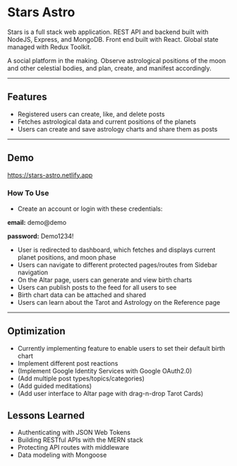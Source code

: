 # Stars Astro

Stars is a full stack web application. REST API and backend built with NodeJS, Express, and MongoDB. Front end built with React. Global state managed with Redux Toolkit.

A social platform in the making. Observe astrological positions of the moon and other celestial bodies, and plan, create, and manifest accordingly.

---

## Features

- Registered users can create, like, and delete posts
- Fetches astrological data and current positions of the planets
- Users can create and save astrology charts and share them as posts

---

## Demo

https://stars-astro.netlify.app

### How To Use

- Create an account or login with these credentials:

**email:** demo@demo

**password:** Demo1234!

- User is redirected to dashboard, which fetches and displays current planet positions, and moon phase
- Users can navigate to different protected pages/routes from Sidebar navigation
- On the Altar page, users can generate and view birth charts
- Users can publish posts to the feed for all users to see
- Birth chart data can be attached and shared
- Users can learn about the Tarot and Astrology on the Reference page

---

## Optimization

- Currently implementing feature to enable users to set their default birth chart
- Implement different post reactions
- (Implement Google Identity Services with Google OAuth2.0)
- (Add multiple post types/topics/categories)
- (Add guided meditations)
- (Add user interface to Altar page with drag-n-drop Tarot Cards)

## Lessons Learned

- Authenticating with JSON Web Tokens
- Building RESTful APIs with the MERN stack
- Protecting API routes with middleware
- Data modeling with Mongoose
